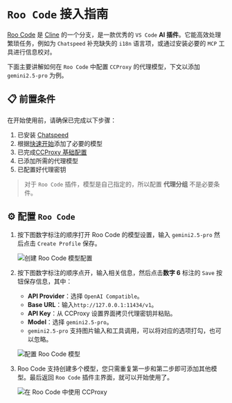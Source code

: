 # `Roo Code` 接入指南

[Roo Code](https://github.com/RooCodeInc/Roo-Code) 是 [Cline](https://github.com/cline/cline) 的一个分支，是一款优秀的 `VS Code` **AI 插件**。它能高效处理繁琐任务，例如为 `Chatspeed` 补充缺失的 `i18n` 语言项，或通过安装必要的 `MCP` 工具进行信息校对。

下面主要讲解如何在 `Roo Code` 中配置 `CCProxy` 的代理模型，下文以添加 `gemini2.5-pro` 为例。

## 📋 前置条件

在开始使用前，请确保已完成以下步骤：

1. 已安装 [Chatspeed](../guide/installation.md)
2. 根据[快速开始](../guide/quickStart.md)添加了必要的模型
3. 已完成[CCProxy 基础配置](configuration.md)
4. 已添加所需的代理模型
5. 已配置好代理密钥

> 对于 `Roo Code` 插件，模型是自己指定的，所以配置 **代理分组** 不是必要条件。

## ⚙️ 配置 `Roo Code`

1.  按下图数字标注的顺序打开 Roo Code 的模型设置，输入 `gemini2.5-pro` 然后点击 `Create Profile` 保存。

    ![创建 Roo Code 模型配置](/images/common/roo-code-setting-1.png)

2.  按下图数字标注的顺序点开，输入相关信息，然后点击**数字 6** 标注的 `Save` 按钮保存信息，其中：
    - **API Provider**：选择 `OpenAI Compatible`。
    - **Base URL**：输入`http://127.0.0.1:11434/v1`。
    - **API Key**：从 CCProxy 设置界面拷贝代理密钥并粘贴。
    - **Model**：选择 `gemini2.5-pro`。
    - `gemini2.5-pro` 支持图片输入和工具调用，可以将对应的选项打勾，也可以忽略。

    ![配置 Roo Code 模型](/images/common/roo-code-setting-2.png)

3.  Roo Code 支持创建多个模型，您只需重复第一步和第二步即可添加其他模型。最后返回 `Roo Code` 插件主界面，就可以开始使用了。

    ![在 Roo Code 中使用 CCProxy](/images/common/roo-code-setting-3.png)
